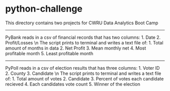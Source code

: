 # python-challenge

This directory contains two projects for CWRU Data Analytics Boot Camp

----

PyBank reads in a csv of financial records that has two columns: 
	1. Date
	2. Profit/Losses \n
The script prints to terminal and writes a text file of:
	1. Total amount of months in data
	2. Net Profit
	3. Mean monthly net
	4. Most profitable month
	5. Least profitable month

----

PyPoll reads in a csv of election results that has three columns:
	1. Voter ID 
	2. County
	3. Candidate \n
The script prints to terminal and writes a text file of:
	1. Total amount of votes
	2. Candidate
	3. Percent of votes each candidate recieved
	4. Each candidates vote count
	5. Winner of the election
